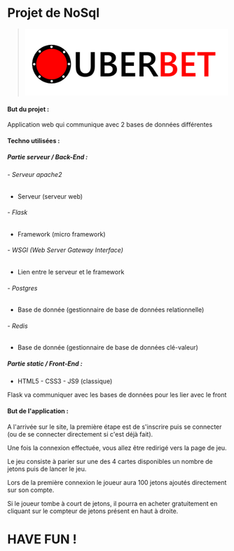 # Projet de NoSql

> ![Alt text](./Dockerfile-Apache/FlaskApp/app/static/UBERBETV2white.png "a title")

#### But du projet :
Application web qui communique avec 2 bases de données différentes

#### Techno utilisées :
##### Partie serveur / Back-End : 
###### - Serveur apache2
  - Serveur (serveur web)
###### - Flask
  - Framework (micro framework)
###### - WSGI (Web Server Gateway Interface)
  - Lien entre le serveur et le framework
###### - Postgres
  - Base de donnée (gestionnaire de base de données relationnelle)
###### - Redis
  - Base de donnée (gestionnaire de base de données clé-valeur)
##### Partie static / Front-End : 
- HTML5 - CSS3 - JS9 (classique)

Flask va communiquer avec les bases de données pour les lier avec le front

#### But de l'application :
A l'arrivée sur le site, la première étape est de s'inscrire puis se connecter (ou de se connecter directement si c'est déjà fait).

Une fois la connexion effectuée, vous allez être redirigé vers la page de jeu.

Le jeu consiste à parier sur une des 4 cartes disponibles un nombre de jetons puis de lancer le jeu.

Lors de la première connexion le joueur aura 100 jetons ajoutés directement sur son compte.

Si le joueur tombe à court de jetons, il pourra en acheter gratuitement en cliquant sur le compteur de jetons présent en haut à droite.

# HAVE FUN !